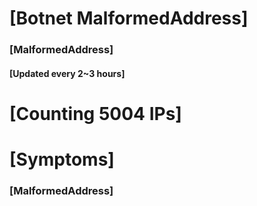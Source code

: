 # [Botnet MalformedAddress]
### [MalformedAddress]
#### [Updated every 2~3 hours]

# [Counting 5004 IPs]

# [Symptoms] 
###   [MalformedAddress]
